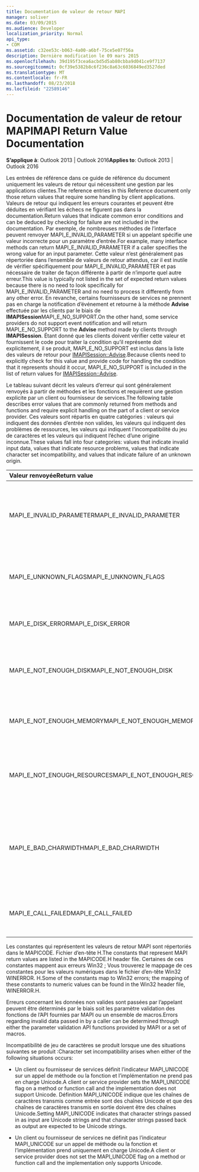 ```yaml
---
title: Documentation de valeur de retour MAPI
manager: soliver
ms.date: 03/09/2015
ms.audience: Developer
localization_priority: Normal
api_type:
- COM
ms.assetid: c32ee53c-b063-4a00-a6bf-75ce5e07f56a
description: Dernière modification le 09 mars 2015
ms.openlocfilehash: 39d195f3cea6acbd5d5ab80cbba9d041ce9f7137
ms.sourcegitcommit: 0cf39e5382b8c6f236c8a63c6036849ed3527ded
ms.translationtype: MT
ms.contentlocale: fr-FR
ms.lasthandoff: 08/23/2018
ms.locfileid: "22589146"
---
```

# <a name="mapi-return-value-documentation"></a><span data-ttu-id="e2557-103">Documentation de valeur de retour MAPI</span><span class="sxs-lookup"><span data-stu-id="e2557-103">MAPI Return Value Documentation</span></span>

  
  
<span data-ttu-id="e2557-104">**S’applique à**: Outlook 2013 | Outlook 2016</span><span class="sxs-lookup"><span data-stu-id="e2557-104">**Applies to**: Outlook 2013 | Outlook 2016</span></span> 
  
<span data-ttu-id="e2557-105">Les entrées de référence dans ce guide de référence du document uniquement les valeurs de retour qui nécessitent une gestion par les applications clientes.</span><span class="sxs-lookup"><span data-stu-id="e2557-105">The reference entries in this Reference document only those return values that require some handling by client applications.</span></span> <span data-ttu-id="e2557-106">Valeurs de retour qui indiquent les erreurs courantes et peuvent être déduites en vérifiant les échecs ne figurent pas dans la documentation.</span><span class="sxs-lookup"><span data-stu-id="e2557-106">Return values that indicate common error conditions and can be deduced by checking for failure are not included in the documentation.</span></span> <span data-ttu-id="e2557-107">Par exemple, de nombreuses méthodes de l’interface peuvent renvoyer MAPI_E_INVALID_PARAMETER si un appelant spécifie une valeur incorrecte pour un paramètre d’entrée.</span><span class="sxs-lookup"><span data-stu-id="e2557-107">For example, many interface methods can return MAPI_E_INVALID_PARAMETER if a caller specifies the wrong value for an input parameter.</span></span> <span data-ttu-id="e2557-108">Cette valeur n’est généralement pas répertoriée dans l’ensemble de valeurs de retour attendus, car il est inutile de vérifier spécifiquement pour MAPI_E_INVALID_PARAMETER et pas nécessaire de traiter de façon différente à partir de n’importe quel autre erreur.</span><span class="sxs-lookup"><span data-stu-id="e2557-108">This value is typically not listed in the set of expected return values because there is no need to look specifically for MAPI_E_INVALID_PARAMETER and no need to process it differently from any other error.</span></span> <span data-ttu-id="e2557-109">En revanche, certains fournisseurs de services ne prennent pas en charge la notification d’événement et retourne à la méthode **Advise** effectuée par les clients par le biais de **IMAPISession**MAPI_E_NO_SUPPORT.</span><span class="sxs-lookup"><span data-stu-id="e2557-109">On the other hand, some service providers do not support event notification and will return MAPI_E_NO_SUPPORT to the **Advise** method made by clients through **IMAPISession**.</span></span> <span data-ttu-id="e2557-110">Étant donné que les clients doivent vérifier cette valeur et fournissent le code pour traiter la condition qu’il représente doit explicitement, il se produit, MAPI_E_NO_SUPPORT est inclus dans la liste des valeurs de retour pour [IMAPISession::Advise](imapisession-advise.md).</span><span class="sxs-lookup"><span data-stu-id="e2557-110">Because clients need to explicitly check for this value and provide code for handling the condition that it represents should it occur, MAPI_E_NO_SUPPORT is included in the list of return values for [IMAPISession::Advise](imapisession-advise.md).</span></span>
  
<span data-ttu-id="e2557-111">Le tableau suivant décrit les valeurs d’erreur qui sont généralement renvoyés à partir de méthodes et les fonctions et requièrent une gestion explicite par un client ou fournisseur de services.</span><span class="sxs-lookup"><span data-stu-id="e2557-111">The following table describes error values that are commonly returned from methods and functions and require explicit handling on the part of a client or service provider.</span></span> <span data-ttu-id="e2557-112">Ces valeurs sont répartis en quatre catégories : valeurs qui indiquent des données d’entrée non valides, les valeurs qui indiquent des problèmes de ressources, les valeurs qui indiquent l’incompatibilité du jeu de caractères et les valeurs qui indiquent l’échec d’une origine inconnue.</span><span class="sxs-lookup"><span data-stu-id="e2557-112">These values fall into four categories: values that indicate invalid input data, values that indicate resource problems, values that indicate character set incompatibility, and values that indicate failure of an unknown origin.</span></span>
  
|<span data-ttu-id="e2557-113">**Valeur renvoyée**</span><span class="sxs-lookup"><span data-stu-id="e2557-113">**Return value**</span></span>|<span data-ttu-id="e2557-114">**Description**</span><span class="sxs-lookup"><span data-stu-id="e2557-114">**Description**</span></span>|
|:-----|:-----|
|<span data-ttu-id="e2557-115">MAPI_E_INVALID_PARAMETER</span><span class="sxs-lookup"><span data-stu-id="e2557-115">MAPI_E_INVALID_PARAMETER</span></span>  <br/> |<span data-ttu-id="e2557-116">Un ou plusieurs des paramètres transmis à la méthode ou fonctions ne sont pas valides.</span><span class="sxs-lookup"><span data-stu-id="e2557-116">One or more of the parameters passed into the method or functions were not valid.</span></span>  <br/> |
|<span data-ttu-id="e2557-117">MAPI_E_UNKNOWN_FLAGS</span><span class="sxs-lookup"><span data-stu-id="e2557-117">MAPI_E_UNKNOWN_FLAGS</span></span>  <br/> |<span data-ttu-id="e2557-118">Une ou plusieurs valeurs pour un paramètre indicateurs ne sont pas valides.</span><span class="sxs-lookup"><span data-stu-id="e2557-118">One or more values for a flags parameter were not valid.</span></span>  <br/> |
|<span data-ttu-id="e2557-119">MAPI_E_DISK_ERROR</span><span class="sxs-lookup"><span data-stu-id="e2557-119">MAPI_E_DISK_ERROR</span></span>  <br/> |<span data-ttu-id="e2557-120">Il y a un problème d’écriture ou de lecture à partir du disque.</span><span class="sxs-lookup"><span data-stu-id="e2557-120">There was a problem writing to or reading from disk.</span></span>  <br/> |
|<span data-ttu-id="e2557-121">MAPI_E_NOT_ENOUGH_DISK</span><span class="sxs-lookup"><span data-stu-id="e2557-121">MAPI_E_NOT_ENOUGH_DISK</span></span>  <br/> |<span data-ttu-id="e2557-122">Pas de suffisamment d’espace disque était disponible pour terminer l’opération.</span><span class="sxs-lookup"><span data-stu-id="e2557-122">Not enough disk space was available to complete the operation.</span></span>  <br/> |
|<span data-ttu-id="e2557-123">MAPI_E_NOT_ENOUGH_MEMORY</span><span class="sxs-lookup"><span data-stu-id="e2557-123">MAPI_E_NOT_ENOUGH_MEMORY</span></span>  <br/> |<span data-ttu-id="e2557-124">Mémoire insuffisante était disponible pour terminer l’opération.</span><span class="sxs-lookup"><span data-stu-id="e2557-124">Not enough memory was available to complete the operation.</span></span>  <br/> |
|<span data-ttu-id="e2557-125">MAPI_E_NOT_ENOUGH_RESOURCES</span><span class="sxs-lookup"><span data-stu-id="e2557-125">MAPI_E_NOT_ENOUGH_RESOURCES</span></span>  <br/> |<span data-ttu-id="e2557-126">Pas de suffisamment de ressources système était disponibles pour terminer l’opération.</span><span class="sxs-lookup"><span data-stu-id="e2557-126">Not enough system resources were available to complete the operation.</span></span>  <br/> |
|<span data-ttu-id="e2557-127">MAPI_E_BAD_CHARWIDTH</span><span class="sxs-lookup"><span data-stu-id="e2557-127">MAPI_E_BAD_CHARWIDTH</span></span>  <br/> |<span data-ttu-id="e2557-128">Il existe une incompatibilité dans les jeux de caractères pris en charge par l’appelant et l’implémentation.</span><span class="sxs-lookup"><span data-stu-id="e2557-128">An incompatibility exists in the character sets supported by the caller and the implementation.</span></span>  <br/> |
|<span data-ttu-id="e2557-129">MAPI_E_CALL_FAILED</span><span class="sxs-lookup"><span data-stu-id="e2557-129">MAPI_E_CALL_FAILED</span></span>  <br/> |<span data-ttu-id="e2557-130">Une erreur d’origine inattendu ou inconnu s’est produite.</span><span class="sxs-lookup"><span data-stu-id="e2557-130">An error of unexpected or unknown origin occurred.</span></span>  <br/> |
   
<span data-ttu-id="e2557-131">Les constantes qui représentent les valeurs de retour MAPI sont répertoriés dans le MAPICODE. Fichier d’en-tête H.</span><span class="sxs-lookup"><span data-stu-id="e2557-131">The constants that represent MAPI return values are listed in the MAPICODE.H header file.</span></span> <span data-ttu-id="e2557-132">Certaines de ces constantes mappent aux erreurs Win32 ; Vous trouverez le mappage de ces constantes pour les valeurs numériques dans le fichier d’en-tête Win32 WINERROR. H.</span><span class="sxs-lookup"><span data-stu-id="e2557-132">Some of the constants map to Win32 errors; the mapping of these constants to numeric values can be found in the Win32 header file, WINERROR.H.</span></span>
  
<span data-ttu-id="e2557-133">Erreurs concernant les données non valides sont passées par l’appelant peuvent être déterminés par le biais soit les paramètre validation des fonctions de l’API fournies par MAPI ou un ensemble de macros.</span><span class="sxs-lookup"><span data-stu-id="e2557-133">Errors regarding invalid data passed in by a caller can be determined through either the parameter validation API functions provided by MAPI or a set of macros.</span></span> 
  
<span data-ttu-id="e2557-134">Incompatibilité de jeu de caractères se produit lorsque une des situations suivantes se produit :</span><span class="sxs-lookup"><span data-stu-id="e2557-134">Character set incompatibility arises when either of the following situations occurs:</span></span>
  
- <span data-ttu-id="e2557-135">Un client ou fournisseur de services définit l’indicateur MAPI_UNICODE sur un appel de méthode ou la fonction et l’implémentation ne prend pas en charge Unicode.</span><span class="sxs-lookup"><span data-stu-id="e2557-135">A client or service provider sets the MAPI_UNICODE flag on a method or function call and the implementation does not support Unicode.</span></span> <span data-ttu-id="e2557-136">Définition MAPI_UNICODE indique que les chaînes de caractères transmis comme entrée sont des chaînes Unicode et que des chaînes de caractères transmis en sortie doivent être des chaînes Unicode.</span><span class="sxs-lookup"><span data-stu-id="e2557-136">Setting MAPI_UNICODE indicates that character strings passed in as input are Unicode strings and that character strings passed back as output are expected to be Unicode strings.</span></span>
    
- <span data-ttu-id="e2557-137">Un client ou fournisseur de services ne définit pas l’indicateur MAPI_UNICODE sur un appel de méthode ou la fonction et l’implémentation prend uniquement en charge Unicode.</span><span class="sxs-lookup"><span data-stu-id="e2557-137">A client or service provider does not set the MAPI_UNICODE flag on a method or function call and the implementation only supports Unicode.</span></span>
    

